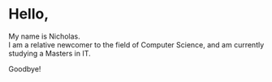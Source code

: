 # Hello,

My name is Nicholas.  
I am a relative newcomer to the field of Computer Science, and am currently studying a Masters in IT.
  
Goodbye!

<!---
ndsi6382/ndsi6382 is a ✨ special ✨ repository because its `README.md` (this file) appears on your GitHub profile.
You can click the Preview link to take a look at your changes.
--->
